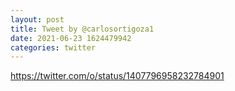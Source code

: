 ```yaml
--- 
layout: post 
title: Tweet by @carlosortigoza1 
date: 2021-06-23 1624479942 
categories: twitter 
--- 
```

https://twitter.com/o/status/1407796958232784901